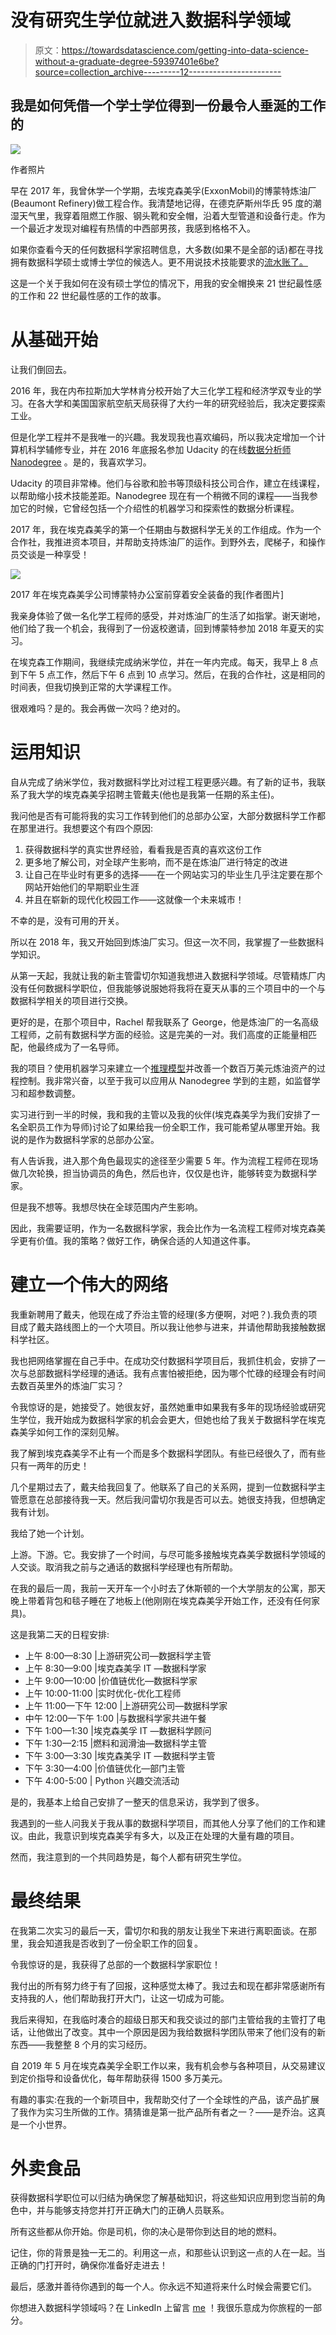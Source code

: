 # 没有研究生学位就进入数据科学领域

> 原文：<https://towardsdatascience.com/getting-into-data-science-without-a-graduate-degree-59397401e6be?source=collection_archive---------12----------------------->

## 我是如何凭借一个学士学位得到一份最令人垂涎的工作的

![](img/50d443a0ee2c80dbfa01c61c78e1ffc1.png)

作者照片

早在 2017 年，我曾休学一个学期，去埃克森美孚(ExxonMobil)的博蒙特炼油厂(Beaumont Refinery)做工程合作。我清楚地记得，在德克萨斯州华氏 95 度的潮湿天气里，我穿着阻燃工作服、钢头靴和安全帽，沿着大型管道和设备行走。作为一个最近才发现对编程有热情的中西部男孩，我感到格格不入。

如果你查看今天的任何数据科学家招聘信息，大多数(如果不是全部的话)都在寻找拥有数据科学硕士或博士学位的候选人。更不用说技术技能要求的[流水账了。](/ridiculous-requirements-from-data-scientist-job-ads-d84fa716af73)

这是一个关于我如何在没有硕士学位的情况下，用我的安全帽换来 21 世纪最性感的工作和 22 世纪最性感的工作的故事。

# 从基础开始

让我们倒回去。

2016 年，我在内布拉斯加大学林肯分校开始了大三化学工程和经济学双专业的学习。在各大学和美国国家航空航天局获得了大约一年的研究经验后，我决定要探索工业。

但是化学工程并不是我唯一的兴趣。我发现我也喜欢编码，所以我决定增加一个计算机科学辅修专业，并在 2016 年底报名参加 Udacity 的在线[数据分析师 Nanodegree](https://www.udacity.com/course/data-analyst-nanodegree--nd002) 。是的，我喜欢学习。

Udacity 的项目非常棒。他们与谷歌和脸书等顶级科技公司合作，建立在线课程，以帮助缩小技术技能差距。Nanodegree 现在有一个稍微不同的课程——当我参加它的时候，它曾经包括一个介绍性的机器学习和探索性的数据分析课程。

2017 年，我在埃克森美孚的第一个任期由与数据科学无关的工作组成。作为一个合作社，我推进资本项目，并帮助支持炼油厂的运作。到野外去，爬梯子，和操作员交谈是一种享受！

![](img/537ee0c1606833aa27cc95f5fdb86874.png)

2017 年在埃克森美孚公司博蒙特办公室前穿着安全装备的我[作者图片]

我亲身体验了做一名化学工程师的感受，并对炼油厂的生活了如指掌。谢天谢地，他们给了我一个机会，我得到了一份返校邀请，回到博蒙特参加 2018 年夏天的实习。

在埃克森工作期间，我继续完成纳米学位，并在一年内完成。每天，我早上 8 点到下午 5 点工作，然后下午 6 点到 10 点学习。然后，在我的合作社，这是相同的时间表，但我切换到正常的大学课程工作。

很艰难吗？是的。我会再做一次吗？绝对的。

# 运用知识

自从完成了纳米学位，我对数据科学比对过程工程更感兴趣。有了新的证书，我联系了我大学的埃克森美孚招聘主管戴夫(他也是我第一任期的系主任)。

我问他是否有可能将我的实习工作转到他们的总部办公室，大部分数据科学工作都在那里进行。我想要这个有四个原因:

1.  获得数据科学的真实世界经验，看看我是否真的喜欢这份工作
2.  更多地了解公司，对全球产生影响，而不是在炼油厂进行特定的改进
3.  让自己在毕业时有更多的选择——在一个网站实习的毕业生几乎注定要在那个网站开始他们的早期职业生涯
4.  并且在崭新的现代化校园工作——这就像一个未来城市！

不幸的是，没有可用的开关。

所以在 2018 年，我又开始回到炼油厂实习。但这一次不同，我掌握了一些数据科学知识。

从第一天起，我就让我的新主管雷切尔知道我想进入数据科学领域。尽管精炼厂内没有任何数据科学职位，但我能够说服她将我将在夏天从事的三个项目中的一个与数据科学相关的项目进行交换。

更好的是，在那个项目中，Rachel 帮我联系了 George，他是炼油厂的一名高级工程师，之前有数据科学方面的经验。这是完美的一对。我们高度的正能量相匹配，他最终成为了一名导师。

我的项目？使用机器学习来建立一个[推理模型](http://pc-education.mcmaster.ca/Textbook%20WEB%20book%20with%20updates/Marlin-Ch17.pdf)并改善一个数百万美元炼油资产的过程控制。我非常兴奋，以至于我可以应用从 Nanodegree 学到的主题，如监督学习和超参数调整。

实习进行到一半的时候，我和我的主管以及我的伙伴(埃克森美孚为我们安排了一名全职员工作为导师)讨论了如果给我一份全职工作，我可能希望从哪里开始。我说的是作为数据科学家的总部办公室。

有人告诉我，进入那个角色最现实的途径至少需要 5 年。作为流程工程师在现场做几次轮换，担当协调员的角色，然后也许，仅仅是也许，能够转变为数据科学家。

但是我不想等。我想尽快在全球范围内产生影响。

因此，我需要证明，作为一名数据科学家，我会比作为一名流程工程师对埃克森美孚更有价值。我的策略？做好工作，确保合适的人知道这件事。

# 建立一个伟大的网络

我重新聘用了戴夫，他现在成了乔治主管的经理(多方便啊，对吧？).我负责的项目成了戴夫路线图上的一个大项目。所以我让他参与进来，并请他帮助我接触数据科学社区。

我也把网络掌握在自己手中。在成功交付数据科学项目后，我抓住机会，安排了一次与总部数据科学经理的通话。我有点害怕被拒绝，因为哪个忙碌的经理会有时间去数百英里外的炼油厂实习？

令我惊讶的是，她接受了。她很友好，虽然她重申如果我有多年的现场经验或研究生学位，我开始成为数据科学家的机会会更大，但她也给了我关于数据科学在埃克森美孚如何工作的深刻见解。

我了解到埃克森美孚不止有一个而是多个数据科学团队。有些已经很久了，而有些只有一两年的历史！

几个星期过去了，戴夫给我回复了。他联系了自己的关系网，提到一位数据科学主管愿意在总部接待我一天。然后我问雷切尔我是否可以去。她很支持我，但想确定我有计划。

我给了她一个计划。

上游。下游。它。我安排了一个时间，与尽可能多接触埃克森美孚数据科学领域的人交谈。取消我之前与之通话的数据科学经理也有所帮助。

在我的最后一周，我前一天开车一个小时去了休斯顿的一个大学朋友的公寓，那天晚上带着背包和毯子睡在了地板上(他刚刚在埃克森美孚开始工作，还没有任何家具)。

这是我第二天的日程安排:

*   上午 8:00—8:30 |上游研究公司—数据科学主管
*   上午 8:30—9:00 |埃克森美孚 IT —数据科学家
*   上午 9:00—10:00 |价值链优化—数据科学家
*   上午 10:00-11:00 |实时优化-优化工程师
*   上午 11:00—下午 12:00 |上游研究公司—数据科学家
*   中午 12:00—下午 1:00 |与数据科学家共进午餐
*   下午 1:00—1:30 |埃克森美孚 IT —数据科学顾问
*   下午 1:30—2:15 |燃料和润滑油—数据科学主管
*   下午 3:00—3:30 |埃克森美孚 IT —数据科学主管
*   下午 3:30—4:00 |价值链优化—部门主管
*   下午 4:00-5:00 | Python 兴趣交流活动

是的，我基本上给自己安排了一整天的信息采访，我学到了很多。

我遇到的一些人问我关于我从事的数据科学项目，而其他人分享了他们的工作和建议。由此，我意识到埃克森美孚有多大，以及正在处理的大量有趣的项目。

然而，我注意到的一个共同趋势是，每个人都有研究生学位。

# 最终结果

在我第二次实习的最后一天，雷切尔和我的朋友让我坐下来进行离职面谈。在那里，我会知道我是否收到了一份全职工作的回复。

令我惊讶的是，我获得了总部的一个数据科学家职位！

我付出的所有努力终于有了回报，这种感觉太棒了。我过去和现在都非常感谢所有支持我的人，他们帮助我打开大门，让这一切成为可能。

我后来得知，在我临时凑合的超级日那天和我交谈过的部门主管给我的主管打了电话，让他做出了改变。其中一个原因是因为我给数据科学团队带来了他们没有的新东西——我整整 8 个月的实习经历。

自 2019 年 5 月在埃克森美孚全职工作以来，我有机会参与各种项目，从交易建议到定价指导和设备优化，每年帮助获得 1500 多万美元。

有趣的事实:在我的一个新项目中，我帮助交付了一个全球性的产品，该产品扩展了我作为实习生所做的工作。猜猜谁是第一批产品所有者之一？——是乔治。这真是一个小世界。

# 外卖食品

获得数据科学职位可以归结为确保您了解基础知识，将这些知识应用到您当前的角色中，并与能够支持您并打开正确大门的正确人员联系。

所有这些都从你开始。你是司机，你的决心是带你到达目的地的燃料。

记住，你的背景是独一无二的。利用这一点，和那些认识到这一点的人在一起。当正确的门打开时，确保你准备好走进去！

最后，感激并善待你遇到的每一个人。你永远不知道将来什么时候会需要它们。

你想进入数据科学领域吗？在 LinkedIn 上留言 [me](https://www.linkedin.com/in/dominickhacnguyen/) ！我很乐意成为你旅程的一部分。